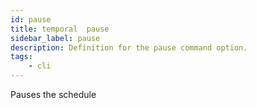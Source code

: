 ```yaml
---
id: pause
title: temporal  pause
sidebar_label: pause
description: Definition for the pause command option.
tags:
	- cli
---
```


 Pauses the schedule
